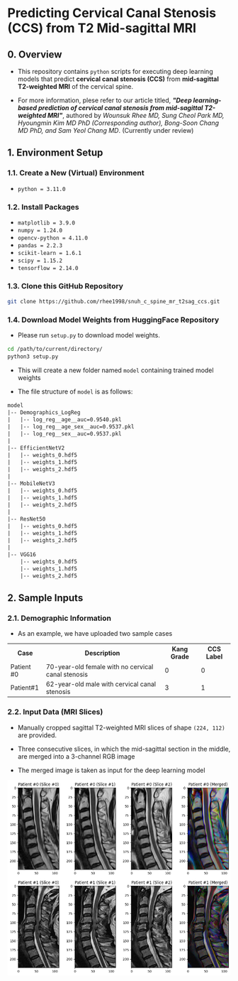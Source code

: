 # **Predicting Cervical Canal Stenosis (CCS) from T2 Mid-sagittal MRI**

## **0. Overview**

* This repository contains `python` scripts for executing deep learning models that predict **cervical canal stenosis (CCS)** from **mid-sagittal T2-weighted MRI** of the cervical spine.

* For more information, plese refer to our article titled, ***"Deep learning-based prediction of cervical canal stenosis from mid-sagittal T2-weighted MRI"***, authored by *Wounsuk Rhee MD, Sung Cheol Park MD, Hyoungmin Kim MD PhD (Corresponding author), Bong-Soon Chang MD PhD, and Sam Yeol Chang MD*. (Currently under review)


## **1. Environment Setup**
### **1.1. Create a New (Virtual) Environment**
* `python = 3.11.0`

### **1.2. Install Packages**
* `matplotlib = 3.9.0`
* `numpy = 1.24.0`
* `opencv-python = 4.11.0`
* `pandas = 2.2.3`
* `scikit-learn = 1.6.1`
* `scipy = 1.15.2`
* `tensorflow = 2.14.0`

### **1.3. Clone this GitHub Repository**

```bash
git clone https://github.com/rhee1998/snuh_c_spine_mr_t2sag_ccs.git
```

### **1.4. Download Model Weights from HuggingFace Repository**

* Please run `setup.py` to download model weights.
```bash
cd /path/to/current/directory/
python3 setup.py
```

* This will create a new folder named `model` containing trained model weights

* The file structure of `model` is as follows:
```text
model
|-- Demographics_LogReg
|   |-- log_reg__age__auc=0.9540.pkl
|   |-- log_reg__age_sex__auc=0.9537.pkl
|   |-- log_reg__sex__auc=0.9537.pkl
|
|-- EfficientNetV2
|   |-- weights_0.hdf5
|   |-- weights_1.hdf5
|   |-- weights_2.hdf5
|
|-- MobileNetV3
|   |-- weights_0.hdf5
|   |-- weights_1.hdf5
|   |-- weights_2.hdf5
|
|-- ResNet50
|   |-- weights_0.hdf5
|   |-- weights_1.hdf5
|   |-- weights_2.hdf5
|
|-- VGG16
    |-- weights_0.hdf5
    |-- weights_1.hdf5
    |-- weights_2.hdf5
```

## **2. Sample Inputs**
### **2.1. Demographic Information**
* As an example, we have uploaded two sample cases

<table>
    <tr>
        <th>Case</th>
        <th>Description</th>
        <th>Kang Grade</th>
        <th>CCS Label</th>
    </tr>
    <tr>
        <td>Patient #0</td>
        <td>70-year-old female with no cervical canal stenosis</td>
        <td>0</td>
        <td>0</td>
    </tr>
    <tr>
        <td>Patient#1</td>
        <td>62-year-old male with cervical canal stenosis</td>
        <td>3</td>
        <td>1</td>
    </tr>
</table>

### **2.2. Input Data (MRI Slices)**

* Manually cropped sagittal T2-weighted MRI slices of shape `(224, 112)` are provided.

* Three consecutive slices, in which the mid-sagittal section in the middle, are merged into a 3-channel RGB image

* The merged image is taken as input for the deep learning model

![](images/sample_inputs.png)
